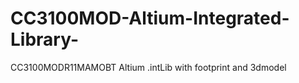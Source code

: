 # CC3100MOD-Altium-Integrated-Library-
CC3100MODR11MAMOBT Altium .intLib with footprint and 3dmodel
